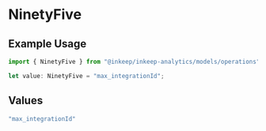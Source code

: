 # NinetyFive

## Example Usage

```typescript
import { NinetyFive } from "@inkeep/inkeep-analytics/models/operations";

let value: NinetyFive = "max_integrationId";
```

## Values

```typescript
"max_integrationId"
```